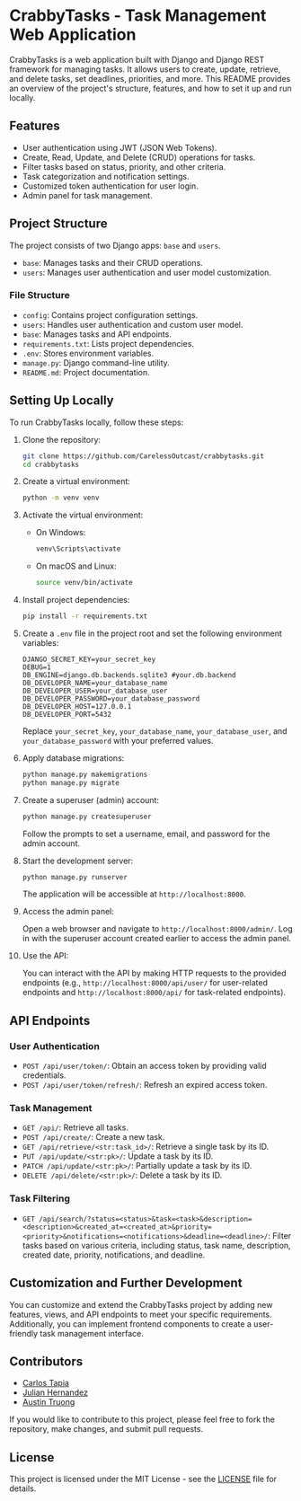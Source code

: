 # CrabbyTasks - Task Management Web Application

CrabbyTasks is a web application built with Django and Django REST framework for managing tasks. It allows users to create, update, retrieve, and delete tasks, set deadlines, priorities, and more. This README provides an overview of the project's structure, features, and how to set it up and run locally.

## Features

- User authentication using JWT (JSON Web Tokens).
- Create, Read, Update, and Delete (CRUD) operations for tasks.
- Filter tasks based on status, priority, and other criteria.
- Task categorization and notification settings.
- Customized token authentication for user login.
- Admin panel for task management.

## Project Structure

The project consists of two Django apps: `base` and `users`.

- `base`: Manages tasks and their CRUD operations.
- `users`: Manages user authentication and user model customization.

### File Structure

- `config`: Contains project configuration settings.
- `users`: Handles user authentication and custom user model.
- `base`: Manages tasks and API endpoints.
- `requirements.txt`: Lists project dependencies.
- `.env`: Stores environment variables.
- `manage.py`: Django command-line utility.
- `README.md`: Project documentation.

## Setting Up Locally

To run CrabbyTasks locally, follow these steps:

1. Clone the repository:

   ```bash
   git clone https://github.com/CarelessOutcast/crabbytasks.git
   cd crabbytasks
   ```

2. Create a virtual environment:

   ```bash
   python -m venv venv
   ```

3. Activate the virtual environment:

   - On Windows:

     ```bash
     venv\Scripts\activate
     ```

   - On macOS and Linux:

     ```bash
     source venv/bin/activate
     ```

4. Install project dependencies:

   ```bash
   pip install -r requirements.txt
   ```

5. Create a `.env` file in the project root and set the following environment variables:

   ```
   DJANGO_SECRET_KEY=your_secret_key
   DEBUG=1
   DB_ENGINE=django.db.backends.sqlite3 #your.db.backend
   DB_DEVELOPER_NAME=your_database_name
   DB_DEVELOPER_USER=your_database_user
   DB_DEVELOPER_PASSWORD=your_database_password
   DB_DEVELOPER_HOST=127.0.0.1
   DB_DEVELOPER_PORT=5432
   ```

   Replace `your_secret_key`, `your_database_name`, `your_database_user`, and `your_database_password` with your preferred values.

6. Apply database migrations:

   ```bash
   python manage.py makemigrations
   python manage.py migrate
   ```

7. Create a superuser (admin) account:

   ```bash
   python manage.py createsuperuser
   ```

   Follow the prompts to set a username, email, and password for the admin account.

8. Start the development server:

   ```bash
   python manage.py runserver
   ```

   The application will be accessible at `http://localhost:8000`.

9. Access the admin panel:

   Open a web browser and navigate to `http://localhost:8000/admin/`. Log in with the superuser account created earlier to access the admin panel.

10. Use the API:

    You can interact with the API by making HTTP requests to the provided endpoints (e.g., `http://localhost:8000/api/user/` for user-related endpoints and `http://localhost:8000/api/` for task-related endpoints).

## API Endpoints

### User Authentication

- `POST /api/user/token/`: Obtain an access token by providing valid credentials.
- `POST /api/user/token/refresh/`: Refresh an expired access token.

### Task Management

- `GET /api/`: Retrieve all tasks.
- `POST /api/create/`: Create a new task.
- `GET /api/retrieve/<str:task_id>/`: Retrieve a single task by its ID.
- `PUT /api/update/<str:pk>/`: Update a task by its ID.
- `PATCH /api/update/<str:pk>/`: Partially update a task by its ID.
- `DELETE /api/delete/<str:pk>/`: Delete a task by its ID.

### Task Filtering

- `GET /api/search/?status=<status>&task=<task>&description=<description>&created_at=<created_at>&priority=<priority>&notifications=<notifications>&deadline=<deadline>/`: Filter tasks based on various criteria, including status, task name, description, created date, priority, notifications, and deadline.

## Customization and Further Development

You can customize and extend the CrabbyTasks project by adding new features, views, and API endpoints to meet your specific requirements. Additionally, you can implement frontend components to create a user-friendly task management interface.

## Contributors

- [Carlos Tapia](https://github.com/CarelessOutcast)
- [Julian Hernandez]()
- [Austin Truong]()

If you would like to contribute to this project, please feel free to fork the repository, make changes, and submit pull requests.

## License

This project is licensed under the MIT License - see the [LICENSE](LICENSE) file for details.
